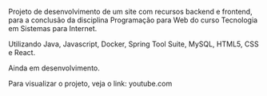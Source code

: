 Projeto de desenvolvimento de um site com recursos backend e frontend, para a conclusão da disciplina Programação para Web do curso Tecnologia em Sistemas para Internet.

Utilizando Java, Javascript, Docker, Spring Tool Suite, MySQL, HTML5, CSS e React.

Ainda em desenvolvimento.

Para visualizar o projeto, veja o link: youtube.com